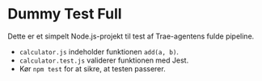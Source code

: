 # Dummy Test Full

Dette er et simpelt Node.js-projekt til test af Trae-agentens fulde pipeline.
- `calculator.js` indeholder funktionen `add(a, b)`.
- `calculator.test.js` validerer funktionen med Jest.
- Kør `npm test` for at sikre, at testen passerer.